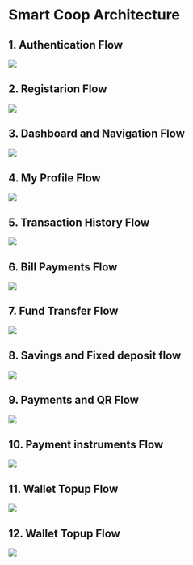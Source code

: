 # Smart Coop Architecture

## 1. Authentication Flow
<img src="./1.svg">

## 2. Registarion Flow
<img src="./2.svg">

## 3. Dashboard and Navigation Flow
<img src="./3.svg">

## 4. My Profile Flow
<img src="./4.svg">

## 5. Transaction History Flow
<img src="./5.svg">

## 6. Bill Payments Flow
<img src="./6.svg">

## 7. Fund Transfer Flow
<img src="./7.svg">

## 8. Savings and Fixed deposit flow
<img src="./8.svg">

## 9. Payments and QR Flow
<img src="./9.svg">

## 10. Payment instruments Flow
<img src="./10.svg">

## 11. Wallet Topup Flow
<img src="./11.svg">

## 12. Wallet Topup Flow
<img src="./11.svg">


